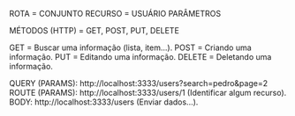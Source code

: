ROTA = CONJUNTO 
RECURSO = USUÁRIO
PARÂMETROS 

MÉTODOS (HTTP) = GET, POST, PUT, DELETE

GET = Buscar uma informação (lista, item...).
POST = Criando uma informação.
PUT = Editando uma informação.
DELETE = Deletando uma informação.

QUERY (PARAMS): http://localhost:3333/users?search=pedro&page=2
ROUTE (PARAMS): http://localhost:3333/users/1 (Identificar algum recurso).
BODY: http://localhost:3333/users (Enviar dados...).

